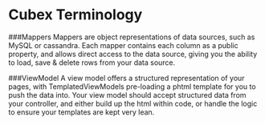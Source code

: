 Cubex Terminology
==

###Mappers
Mappers are object representations of data sources, such as MySQL or cassandra.
Each mapper contains each column as a public property, and allows direct access
to the data source, giving you the ability to load, save & delete rows from your
data source.

###ViewModel
A view model offers a structured representation of your pages, with
TemplatedViewModels pre-loading a phtml template for you to push the data into.
Your view model should accept structured data from your controller, and either
build up the html within code, or handle the logic to ensure your templates are
kept very lean.

